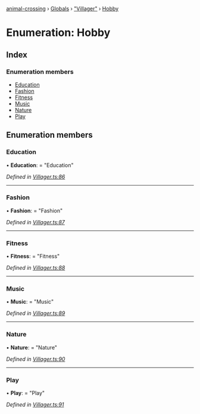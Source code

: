 [animal-crossing](../README.md) › [Globals](../globals.md) › ["Villager"](../modules/_villager_.md) › [Hobby](_villager_.hobby.md)

# Enumeration: Hobby

## Index

### Enumeration members

* [Education](_villager_.hobby.md#education)
* [Fashion](_villager_.hobby.md#fashion)
* [Fitness](_villager_.hobby.md#fitness)
* [Music](_villager_.hobby.md#music)
* [Nature](_villager_.hobby.md#nature)
* [Play](_villager_.hobby.md#play)

## Enumeration members

###  Education

• **Education**: = "Education"

*Defined in [Villager.ts:86](https://github.com/Norviah/animal-crossing/blob/37a256e/module/types/Villager.ts#L86)*

___

###  Fashion

• **Fashion**: = "Fashion"

*Defined in [Villager.ts:87](https://github.com/Norviah/animal-crossing/blob/37a256e/module/types/Villager.ts#L87)*

___

###  Fitness

• **Fitness**: = "Fitness"

*Defined in [Villager.ts:88](https://github.com/Norviah/animal-crossing/blob/37a256e/module/types/Villager.ts#L88)*

___

###  Music

• **Music**: = "Music"

*Defined in [Villager.ts:89](https://github.com/Norviah/animal-crossing/blob/37a256e/module/types/Villager.ts#L89)*

___

###  Nature

• **Nature**: = "Nature"

*Defined in [Villager.ts:90](https://github.com/Norviah/animal-crossing/blob/37a256e/module/types/Villager.ts#L90)*

___

###  Play

• **Play**: = "Play"

*Defined in [Villager.ts:91](https://github.com/Norviah/animal-crossing/blob/37a256e/module/types/Villager.ts#L91)*
